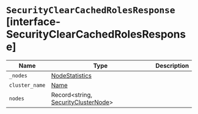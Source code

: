 # `SecurityClearCachedRolesResponse` [interface-SecurityClearCachedRolesResponse]

| Name | Type | Description |
| - | - | - |
| `_nodes` | [NodeStatistics](./NodeStatistics.md) | &nbsp; |
| `cluster_name` | [Name](./Name.md) | &nbsp; |
| `nodes` | Record<string, [SecurityClusterNode](./SecurityClusterNode.md)> | &nbsp; |

